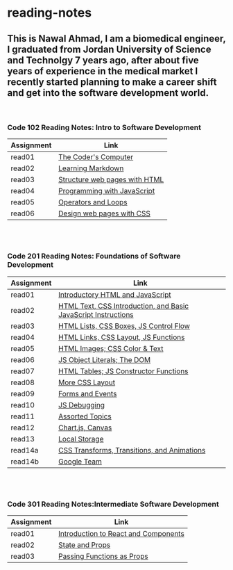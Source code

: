 # reading-notes


## This is Nawal Ahmad, I am a biomedical engineer, I graduated from Jordan University of Science and Technolgy 7 years ago, after about five years of experience in the medical market I recently started planning to make a career shift and get into the software development world.

<br />

### Code 102 Reading Notes: Intro to Software Development

|Assignment     | Link                                          |
|----------     | ----------------------------------------------|
|read01         |[The Coder's Computer](read01.md)              |
|read02         |[Learning Markdown](read02.md)                 |
|read03         |[Structure web pages with HTML](read03.md)     |
|read04         |[Programming with JavaScript](read04.md)       |
|read05         |[Operators and Loops](read05.md)               |
|read06         |[Design web pages with CSS](read06.md)         |


<br />
<br />

### Code 201 Reading Notes: Foundations of Software Development

|Assignment     | Link                                                                           |
|----------     | -------------------------------------------------------------------------------|
|read01         |[Introductory HTML and JavaScript](201/read01.md)                               |
|read02         |[HTML Text, CSS Introduction, and Basic JavaScript Instructions](201/read02.md) |
|read03         |[HTML Lists, CSS Boxes, JS Control Flow](201/read03.md)                         |
|read04         |[HTML Links, CSS Layout, JS Functions](201/read04.md)                           |
|read05         |[HTML Images; CSS Color & Text](201/read05.md)                                  |
|read06         |[JS Object Literals; The DOM](201/read06.md)                                    |
|read07         |[HTML Tables; JS Constructor Functions](201/read07.md)                          |
|read08         |[More CSS Layout](201/read08.md)                                                |
|read09         |[Forms and Events](201/read09.md)                                               |
|read10         |[JS Debugging](201/read10.md)                                                   |
|read11         |[Assorted Topics](201/read11.md)                                                |
|read12         |[Chart.js, Canvas](201/read12.md)                                               |
|read13         |[Local Storage](201/read13.md)                                                  |
|read14a        |[CSS Transforms, Transitions, and Animations](201/read14a.md)                   |
|read14b        |[Google Team](201/read14b.md)                                                   |


<br />
<br />

### Code 301 Reading Notes:Intermediate Software Development

|Assignment     | Link                                                                           |
|----------     | -------------------------------------------------------------------------------|
|read01         |[Introduction to React and Components](301/read01.md)                           |
|read02         |[State and Props](301/read02.md)                                                |
|read03         |[Passing Functions as Props](301/read03.md)                                                |
